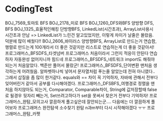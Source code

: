 # CodingTest
BOJ_7569_토마토 BFS
BOJ_2178_미로 BFS
BOJ_1260_DFS와BFS 양방향 DFS, BFS
BOJ_1325_효율적인해킹 단방향BFS, LinkedList(시간초과), ArrayList사용시 시간초과 안남 => LinkedList가 느린건 알고있었지만, 이렇게 차이가 날줄은 몰랐음. 덕분에 많이 배웠다!!
BOJ_2606_바이러스 양방향BFS, ArrayList로 만드는거 연습함, 행렬로 만드는게 100개라서 더 좋은 것같지만 리스트로 연습하는게 더 좋을 것같아서!
프로그래머스_BFSDFS_타겟넘버 프로그래머스 처음이라서 그런지 적응이 안된다 연습하자 자동완성 없어지니까 힘드네
프로그래머스_BFSDFS_네트워크 import도 해줘야되는거 처음알았다. 백준만 풀어서 몰랐군!
프로그래머스_BFSDFS_단어변환 맨처음 생각하는게 어려웠음. 알파벳하나씩 넣어서 문자열처럼 푸는줄 알았는데 전혀 아니였다.. 그래서 삽질을 좀 많이 한거같다. equals와 == 차이 꼭 기억하자, 자바에 관해서 전부다 잊어버린거 같아서 공부를 다시해야겠다. 
프로그래머스_DFSBFS_여행경로 정렬을 맨처음 하지않아도 되는거, Comparator, Comparable차이, String에 값저장할때 false로 될경우 뒷자리 빼는거, Set쓰려고하다가 set을 못써서 찾은거 전부다 기억하자! 
프로그래머스_완탐_모의고사 깔끔하게 풀고싶은데 잘안되는군.... 다음에는 더 깔끔하게 풀어보자 
프로그래머스 완전탐색 소수찾기 완탐 n과m부터 다시 시작해야겠다 ㅜㅜ 
프로그래머스_완탐_카펫 
